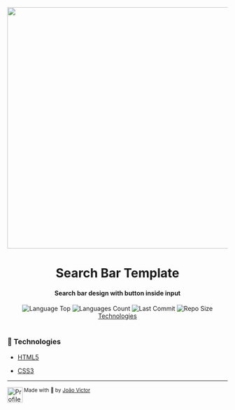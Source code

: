 
<!-- Top Image and Title -->
<div  align="center">
	<img  src="https://i.imgur.com/zobr2sh.png"  width="550px">
	<h1>Search Bar Template</h1>
	<!-- Subtitle/Description -->
	<h4>Search bar design with button inside input</h4>
</div>

<!-- Image Shields -->
<div  align="center">
	<img  alt="Language Top"  src="https://img.shields.io/github/languages/top/joaovictornsv/search-bar">
	<img  alt="Languages Count"  src="https://img.shields.io/github/languages/count/joaovictornsv/search-bar">
	<img  alt="Last Commit"  src="https://img.shields.io/github/last-commit/joaovictornsv/search-bar">
	<img  alt="Repo Size"  src="https://img.shields.io/github/repo-size/joaovictornsv/search-bar">

</div>

<!-- Nav Menu -->
<div  align="center">
	<a  href=#rocket-technologies>Technologies</a><br/><br/>
	<!--<img  width="400"  src="###">-->
</div>


### :rocket: Technologies

- [HTML5](https://developer.mozilla.org/pt-BR/docs/Web/HTML)

- [CSS3](https://developer.mozilla.org/pt-BR/docs/Web/CSS)

---

<div>
  <img align="left" src="https://i.imgur.com/ufUYAFh.png" width=35 alt="Profile"/>
  <sub>Made with 💙 by <a href="https://github.com/joaovictornsv">João Victor</a></sub>
</div>
